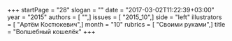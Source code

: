 +++
startPage = "28"
slogan = ""
date = "2017-03-02T11:22:39+03:00"
year = "2015"
authors = [ "",]
issues = [ "2015_10",]
side = "left"
illustrators = [ "Артём Костюкевич",]
month = "10"
rubrics = [ "Своими руками",]
title = "Волшебный кошелёк"
+++
